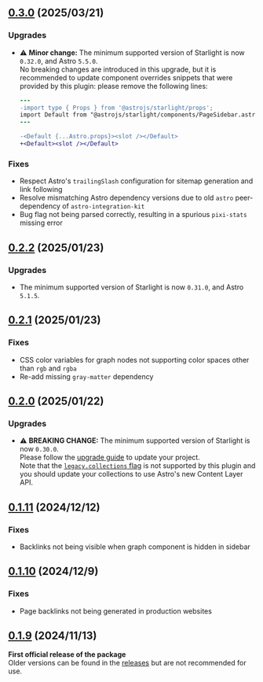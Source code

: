 ## [0.3.0](https://github.com/Fevol/starlight-site-graph/releases/tag/0.3.0) (2025/03/21)
### Upgrades
-   ⚠️ **Minor change:** The minimum supported version of Starlight is now `0.32.0`, and Astro `5.5.0`.<br>
    No breaking changes are introduced in this upgrade, but it is recommended to update component overrides
    snippets that were provided by this plugin: please remove the following lines:
    ```diff
    ---
    -import type { Props } from '@astrojs/starlight/props';
    import Default from "@astrojs/starlight/components/PageSidebar.astro";
    ---
    
    -<Default {...Astro.props}><slot /></Default>
    +<Default><slot /></Default>
    ```

### Fixes
-   Respect Astro's `trailingSlash` configuration for sitemap generation and link following
-   Resolve mismatching Astro dependency versions due to old `astro` peer-dependency of `astro-integration-kit`
-   Bug flag not being parsed correctly, resulting in a spurious `pixi-stats` missing error

## [0.2.2](https://github.com/Fevol/starlight-site-graph/releases/tag/0.2.2) (2025/01/23)
### Upgrades
-   The minimum supported version of Starlight is now `0.31.0`, and Astro `5.1.5`.

## [0.2.1](https://github.com/Fevol/starlight-site-graph/releases/tag/0.2.1) (2025/01/23)
### Fixes
-   CSS color variables for graph nodes not supporting color spaces other than `rgb` and `rgba`
-   Re-add missing `gray-matter` dependency


## [0.2.0](https://github.com/Fevol/starlight-site-graph/releases/tag/0.2.0) (2025/01/22)
### Upgrades 
-   ⚠️ **BREAKING CHANGE:** The minimum supported version of Starlight is now `0.30.0`.<br>
    Please follow the [upgrade guide](https://github.com/withastro/starlight/releases/tag/%40astrojs/starlight%400.30.0) to update your project.<br>
    Note that the [`legacy.collections` flag](https://docs.astro.build/en/reference/legacy-flags/#collections) is not supported by this plugin and you should update your collections to use Astro's new Content Layer API.

## [0.1.11](https://github.com/Fevol/starlight-site-graph/releases/tag/0.1.11) (2024/12/12)
### Fixes
-   Backlinks not being visible when graph component is hidden in sidebar

## [0.1.10](https://github.com/Fevol/starlight-site-graph/releases/tag/0.1.10) (2024/12/9)
### Fixes
-   Page backlinks not being generated in production websites

## [0.1.9](https://github.com/Fevol/starlight-site-graph/releases/tag/0.1.9) (2024/11/13)
**First official release of the package** <br/>
Older versions can be found in the [releases](https://github.com/Fevol/starlight-site-graph/releases) but are not recommended for use.
